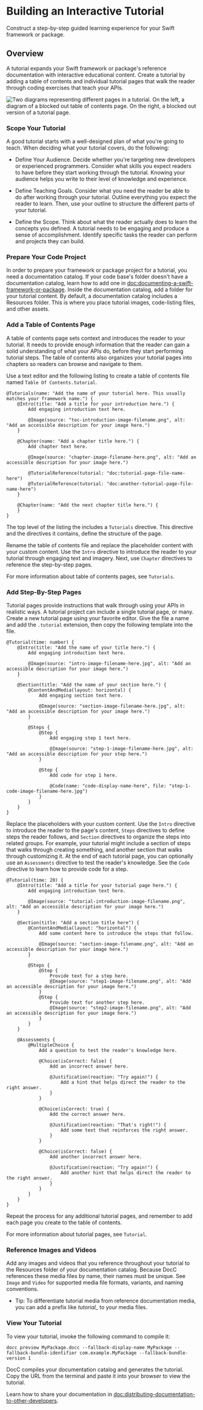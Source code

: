 # Building an Interactive Tutorial

Construct a step-by-step guided learning experience for your Swift framework or package. 

## Overview

A tutorial expands your Swift framework or package's reference documentation with interactive educational content. Create a tutorial by adding a table of contents and individual tutorial pages that walk the reader through coding exercises that teach your APIs.

![Two diagrams representing different pages in a tutorial. On the left, a diagram of a blocked out table of contents page. On the right, a blocked out version of a tutorial page.](building-tutorial)

### Scope Your Tutorial

A good tutorial starts with a well-designed plan of what you're going to teach. When deciding what your tutorial covers, do the following:

* Define Your Audience. Decide whether you're targeting new developers or experienced programmers. Consider what skills you expect readers to have before they start working through the tutorial. Knowing your audience helps you write to their level of knowledge and experience.

* Define Teaching Goals. Consider what you need the reader be able to do after working through your tutorial. Outline everything you expect the reader to learn. Then, use your outline to structure the different parts of your tutorial.

* Define the Scope. Think about what the reader actually does to learn the concepts you defined. A tutorial needs to be engaging and produce a sense of accomplishment. Identify specific tasks the reader can perform and projects they can build.

### Prepare Your Code Project

In order to prepare your framework or package project for a tutorial, you need a documentation catalog. If your code base's folder doesn't have a documentation catalog, learn how to add one in <doc:documenting-a-swift-framework-or-package>. Inside the documentation catalog, add a folder for your tutorial content. By default, a documentation catalog includes a Resources folder. This is where you place tutorial images, code-listing files, and other assets.

### Add a Table of Contents Page

A table of contents page sets context and introduces the reader to your tutorial. It needs to provide enough information that the reader can gain a solid understanding of what your APIs do, before they start performing tutorial steps. The table of contents also organizes your tutorial pages into chapters so readers can browse and navigate to them.

Use a text editor and the following listing to create a table of contents file named `Table Of Contents.tutorial`.

```
@Tutorials(name: "Add the name of your tutorial here. This usually matches your framework name.") {
    @Intro(title: "Add a title for your introduction here.") {
        Add engaging introduction text here.
        
        @Image(source: "toc-introduction-image-filename.png", alt: "Add an accessible description for your image here.")
    }
    
    @Chapter(name: "Add a chapter title here.") {
        Add chapter text here.
        
        @Image(source: "chapter-image-filename-here.png", alt: "Add an accessible description for your image here.")
        
        @TutorialReference(tutorial: "doc:tutorial-page-file-name-here")
        @TutorialReference(tutorial: "doc:another-tutorial-page-file-name-here")
    }

    @Chapter(name: "Add the next chapter title here.") {
    }
}
````

The top level of the listing the includes a ``Tutorials`` directive. This directive and the directives it contains, define the structure of the page.

Rename the table of contents file and replace the placeholder content with your custom content. Use the ``Intro`` directive to introduce the reader to your tutorial through engaging text and imagery. Next, use ``Chapter`` directives to reference the step-by-step pages.

For more information about table of contents pages, see ``Tutorials``.

### Add Step-By-Step Pages

Tutorial pages provide instructions that walk through using your APIs in realistic ways. A tutorial project can include a single tutorial page, or many. Create a new tutorial page using your favorite editor. Give the file a name and add the `.tutorial` extension, then copy the following template into the file.

```
@Tutorial(time: number) {
    @Intro(title: "Add the name of your title here.") {
        Add engaging introduction text here.
        
        @Image(source: "intro-image-filename-here.jpg", alt: "Add an accessible description for your image here.")
    }
    
    @Section(title: "Add the name of your section here.") {
        @ContentAndMedia(layout: horizontal) {
            Add engaging section text here.
            
            @Image(source: "section-image-filename-here.jpg", alt: "Add an accessible description for your image here.")    
        }
        
        @Steps {
            @Step {
                Add engaging step 1 text here.

                @Image(source: "step-1-image-filename-here.jpg", alt: "Add an accessible description for your step here.")
            }
            
            @Step {
                Add code for step 1 here.

                @Code(name: "code-display-name-here", file: "step-1-code-image-filename-here.jpg")
            }
        }
    }
}
```

Replace the placeholders with your custom content. Use the ``Intro`` directive to introduce the reader to the page's content, ``Steps`` directives to define steps the reader follows, and ``Section`` directives to organize the steps into related groups. For example, your tutorial might include a section of steps that walks through creating something, and another section that walks through customizing it. At the end of each tutorial page, you can optionally use an ``Assessments`` directive to test the reader's knowledge. See the ``Code`` directive to learn how to provide code for a step.

```
@Tutorial(time: 20) {
    @Intro(title: "Add a title for your tutorial page here.") {
        Add engaging introduction text here.
        
        @Image(source: "tutorial-introduction-image-filename.png", alt: "Add an accessible description for your image here.")
    }
    
    @Section(title: "Add a section title here") {
        @ContentAndMedia(layout: "horizontal") {
            Add some content here to introduce the steps that follow.
            
            @Image(source: "section-image-filename.png", alt: "Add an accessible description for your image here.")
        }
        
        @Steps {
            @Step {
                Provide text for a step here.
                @Image(source: "step1-image-filename.png", alt: "Add an accessible description for your image here.")
            }
            @Step {
                Provide text for another step here.
                @Image(source: "step2-image-filename.png", alt: "Add an accessible description for your image here.")
            }
        }
    }

    @Assessments {
        @MultipleChoice {
            Add a question to test the reader's knowledge here.

            @Choice(isCorrect: false) {
                Add an incorrect answer here.

                @Justification(reaction: "Try again!") {
                    Add a hint that helps direct the reader to the right answer.
                }
            }

            @Choice(isCorrect: true) {
                Add the correct answer here.

                @Justification(reaction: "That's right!") {
                    Add some text that reinforces the right answer.
                }
            }

            @Choice(isCorrect: false) {
                Add another incorrect answer here.

                @Justification(reaction: "Try again!") {
                    Add another hint that helps direct the reader to the right answer.
                }
            }
        }
    }
}
```

Repeat the process for any additional tutorial pages, and remember to add each page you create to the table of contents.

For more information about tutorial pages, see ``Tutorial``.

### Reference Images and Videos

Add any images and videos that you reference throughout your tutorial to the Resources folder of your documentation catalog. Because DocC references these media files by name, their names must be unique. See ``Image`` and ``Video`` for supported media file formats, variants, and naming conventions.

- Tip: To differentiate tutorial media from reference documentation media, you can add a prefix like _tutorial\__ to your media files.

### View Your Tutorial

To view your tutorial, invoke the following command to compile it:

```
docc preview MyPackage.docc --fallback-display-name MyPackage --fallback-bundle-identifier com.example.MyPackage --fallback-bundle-version 1
```

DocC compiles your documentation catalog and generates the tutorial. Copy the URL from the terminal and paste it into your browser to view the tutorial.


Learn how to share your documentation in <doc:distributing-documentation-to-other-developers>.

<!-- Copyright (c) 2021 Apple Inc and the Swift Project authors. All Rights Reserved. -->
